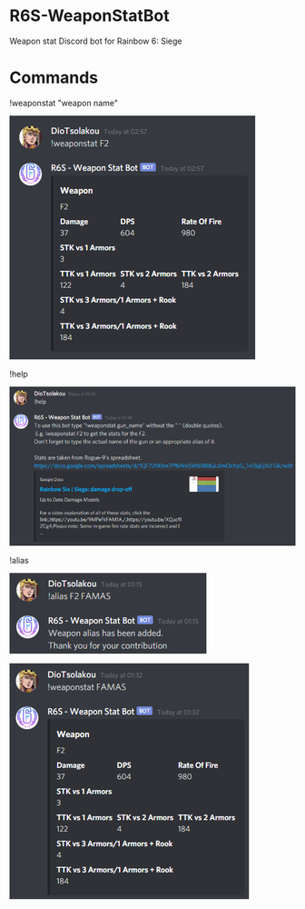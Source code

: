# R6S-WeaponStatBot
Weapon stat Discord bot for Rainbow 6: Siege

# Commands
!weaponstat "weapon name"

![alt text](readme_pictures/readme_pic.png)

!help

![alt text](readme_pictures/help_pic.png)

!alias

![alt text](readme_pictures/alias_command.png)

![alt text](readme_pictures/alias_working.png)

